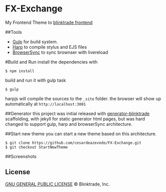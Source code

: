 FX-Exchange
====

My Frontend Theme  to [blinktrade frontend](https://github.com/blinktrade/frontend)


##Tools
* [Gulp](https://github.com/gulpjs/gulp) for build system.
* [Harp](https://github.com/sintaxi/harp) to compile stylus and EJS files
* [BrowserSync](BrowserSync) to sync brownser with livereload

#Build and Run
install the dependencies with

    $ npm install

build and run it with gulp task

    $ gulp
    
harpjs will compile the sources to the `_site` folder.
the browser will show up automatically at `http://localhost:3001`

##Generator
this project was initial released with [generator-blinktrade](https://github.com/cesardeazevedo/generator-blinktrade) scaffolding, with jekyll for static generator html pages, but was hard changed to support gulp, harp and browserSync architecture.

##Start new theme
you can start a new theme based on this architecture.

    $ git clone https://github.com/cesardeazevedo/FX-Exchange.git
    $ git checkout StartNewTheme

##Screenshots


## License
[GNU GENERAL PUBLIC LICENSE](https://github.com/cesardeazevedo/FX-Exchange/blob/master/LICENSE) © Blinktrade, Inc.
